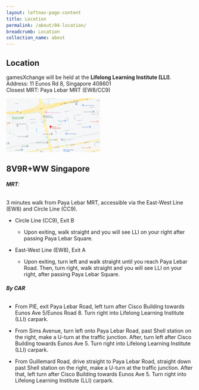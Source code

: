 ```yaml
---
layout: leftnav-page-content
title: Location
permalink: /about/04-location/
breadcrumb: Location
collection_name: about
---
```

## Location
gamesXchange will be held at the **Lifelong Learning Institute (LLI)**. 
<br/>Address: 11 Eunos Rd 8, Singapore 408601
<br/>Closest MRT: Paya Lebar MRT (EW8/CC9)

[<img src="/images/locamap.png" width="50%">](https://plus.codes/6PH58V9R+WW)

## 8V9R+WW Singapore

###### **MRT**:

3 minutes walk from Paya Lebar MRT, accessible via the East-West Line (EW8) and Circle Line (CC9).

- Circle Line (CC9), Exit B
  - Upon exiting, walk straight and you will see LLI on your right after passing Paya Lebar Square.
  
- East-West Line (EW8), Exit A
  - Upon exiting, turn left and walk straight until you reach Paya Lebar Road. Then, turn right, walk straight and you will see LLI on your right, after passing Paya Lebar Square.

###### **By CAR**

- From PIE, exit Paya Lebar Road, left turn after Cisco Building towards Eunos Ave 5/Eunos Road 8. Turn right into Lifelong Learning Institute (LLI) carpark.

- From Sims Avenue, turn left onto Paya Lebar Road, past Shell station on the right, make a U-turn at the traffic junction. After, turn left after Cisco Building towards Eunos Ave 5. Turn right into Lifelong Learning Institute (LLI) carpark.

- From Guillemard Road, drive straight to Paya Lebar Road, straight down past Shell station on the right, make a U-turn at the traffic junction. After that, left turn after Cisco Building towards Eunos Ave 5. Turn right into Lifelong Learning Institute (LLI) carpark.
